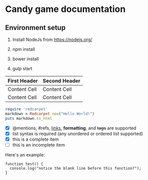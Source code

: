 # Candy game documentation

## Environment setup
1. Install NodeJs from https://nodejs.org/

1. npm install
2. bower install
3. gulp start

First Header  | Second Header
------------- | -------------
Content Cell  | Content Cell
Content Cell  | Content Cell

```ruby
require 'redcarpet'
markdown = Redcarpet.new("Hello World!")
puts markdown.to_html
```

- [x] @mentions, #refs, [links](), **formatting**, and <del>tags</del> are supported
- [x] list syntax is required (any unordered or ordered list supported)
- [x] this is a complete item
- [ ] this is an incomplete item

Here's an example:

```
function test() {
  console.log("notice the blank line before this function?");
}
```
